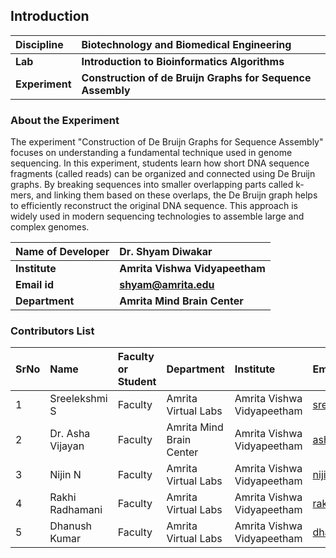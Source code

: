 ## Introduction


<b>Discipline | <b>Biotechnology and Biomedical Engineering
:--|:--|
<b> Lab | <b> Introduction to Bioinformatics Algorithms
<b> Experiment|     <b> Construction of de Bruijn Graphs for Sequence Assembly

### About the Experiment 

The experiment "Construction of De Bruijn Graphs for Sequence Assembly" focuses on understanding a fundamental technique used in genome sequencing. In this experiment, students learn how short DNA sequence fragments (called reads) can be organized and connected using De Bruijn graphs. By breaking sequences into smaller overlapping parts called k-mers, and linking them based on these overlaps, the De Bruijn graph helps to efficiently reconstruct the original DNA sequence. This approach is widely used in modern sequencing technologies to assemble large and complex genomes.

<b>Name of Developer | <b> Dr. Shyam Diwakar 
:--|:--|
<b> Institute | <b>  Amrita Vishwa Vidyapeetham
<b> Email id|     <b> shyam@amrita.edu 
<b> Department |  <b> Amrita Mind Brain Center  

### Contributors List

SrNo | Name | Faculty or Student | Department| Institute | Email id
:--|:--|:--|:--|:--|:--|
1 | Sreelekshmi S	 | Faculty | Amrita Virtual Labs | Amrita Vishwa Vidyapeetham | sreelekshmis@am.amrita.edu
2 | Dr. Asha Vijayan | Faculty | Amrita Mind Brain Center | Amrita Vishwa Vidyapeetham | ashavijayan@am.amrita.edu
3 | Nijin N | Faculty | Amrita Virtual Labs | Amrita Vishwa Vidyapeetham | nijinn@am.amrita.edu
4 | Rakhi Radhamani | Faculty | Amrita Virtual Labs | Amrita Vishwa Vidyapeetham | rakhir@am.amrita.edu
5 | Dhanush Kumar | Faculty | Amrita Virtual Labs | Amrita Vishwa Vidyapeetham | dhanushkumar@am.amrita.edu 
